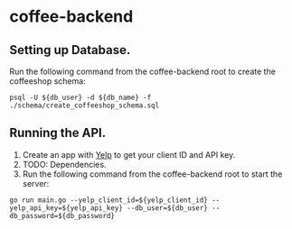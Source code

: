 # coffee-backend

## Setting up Database.
Run the following command from the coffee-backend root to create the coffeeshop schema:
```
psql -U ${db_user} -d ${db_name} -f ./schema/create_coffeeshop_schema.sql
```

## Running the API.
1. Create an app with [Yelp](https://www.yelp.com/fusion) to get your client ID and API key.
1. TODO: Dependencies.
1. Run the following command from the coffee-backend root to start the server:
```
go run main.go --yelp_client_id=${yelp_client_id} --yelp_api_key=${yelp_api_key} --db_user=${db_user} --db_password=${db_password}
```
